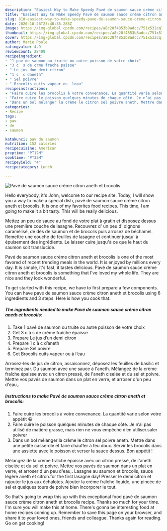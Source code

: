 ```yaml
---
description: "Easiest Way to Make Speedy Pavé de saumon sauce crème citron aneth et brocolis"
title: "Easiest Way to Make Speedy Pavé de saumon sauce crème citron aneth et brocolis"
slug: 818-easiest-way-to-make-speedy-pave-de-saumon-sauce-creme-citron-aneth-et-brocolis
date: 2020-10-26T23:40:35.285Z
image: https://img-global.cpcdn.com/recipes/a8c28f4853b8adcc/751x532cq70/pave-de-saumon-sauce-creme-citron-aneth-et-brocolis-photo-principale-de-la-recette.jpg
thumbnail: https://img-global.cpcdn.com/recipes/a8c28f4853b8adcc/751x532cq70/pave-de-saumon-sauce-creme-citron-aneth-et-brocolis-photo-principale-de-la-recette.jpg
cover: https://img-global.cpcdn.com/recipes/a8c28f4853b8adcc/751x532cq70/pave-de-saumon-sauce-creme-citron-aneth-et-brocolis-photo-principale-de-la-recette.jpg
author: Marie Poole
ratingvalue: 4.9
reviewcount: 28409
recipeingredient:
- "1 pav de saumon ou truite ou autre poisson de votre choix"
- "3 c  s de crme frache paisse"
- " Le jus dun demi citron"
- "1 c  c daneth"
- " Sel poivre"
- " Brocolis cuits vapeur ou  leau"
recipeinstructions:
- "Faire cuire les brocolis à votre convenance. La quantité varie selon votre appétit 😀"
- "Faire cuire le poisson quelques minutes de chaque côté. Je n’ai pas utilisé de matière grasse, mais rien ne vous empêche d’en utiliser.saler poivrer"
- "Dans un bol mélanger la crème le citron sel poivre aneth. Mettre dans une petite casserole et faire chauffer à feu doux. Servir les brocolis dans une assiette avec le poisson et verser la sauce dessus. Bon appétit !"
categories:
- Recipe
tags:
- pav
- de
- saumon

katakunci: pav de saumon 
nutrition: 152 calories
recipecuisine: American
preptime: "PT12M"
cooktime: "PT33M"
recipeyield: "4"
recipecategory: Lunch

---
```



![Pavé de saumon sauce crème citron aneth et brocolis](https://img-global.cpcdn.com/recipes/a8c28f4853b8adcc/751x532cq70/pave-de-saumon-sauce-creme-citron-aneth-et-brocolis-photo-principale-de-la-recette.jpg)

Hello everybody, it's John, welcome to our recipe site. Today, I will show you a way to make a special dish, pavé de saumon sauce crème citron aneth et brocolis. It is one of my favorites food recipes. This time, I am going to make it a bit tasty. This will be really delicious.

Mettez un peu de sauce au fond de votre plat à gratin et disposez dessus une première couche de lasagne. Recouvrez d&#39; un peu d&#39; oignons caramélisé, de dès de saumon et de brocolis puis arrosez de béchamel. Remettre une couche de feuilles de lasagne et continuer jusqu&#39; à épuisement des ingrédients. Le laisser cuire jusqu&#39;à ce que le haut du saumon soit translucide.

Pavé de saumon sauce crème citron aneth et brocolis is one of the most favored of recent trending meals in the world. It is enjoyed by millions every day. It is simple, it's fast, it tastes delicious. Pavé de saumon sauce crème citron aneth et brocolis is something that I've loved my whole life. They are nice and they look wonderful.


To get started with this recipe, we have to first prepare a few components. You can have pavé de saumon sauce crème citron aneth et brocolis using 6 ingredients and 3 steps. Here is how you cook that.

<!--inarticleads1-->

##### The ingredients needed to make Pavé de saumon sauce crème citron aneth et brocolis:

1. Take 1 pavé de saumon ou truite ou autre poisson de votre choix
1. Get 3 c à s de crème fraîche épaisse
1. Prepare  Le jus d’un demi citron
1. Prepare 1 c à c d’aneth
1. Prepare  Sel poivre
1. Get  Brocolis cuits vapeur ou à l’eau


Arrosez-les de jus de citron, assaisonnez, déposez les feuilles de basilic et terminez par. Du saumon avec une sauce à l&#39;aneth. Mélangez de la crème fraîche épaisse avec un citron pressé, de l&#39;aneth ciselée et du sel et poivre. Mettre vos pavés de saumon dans un plat en verre, et arroser d&#39;un peu d&#39;eau,. 

<!--inarticleads2-->

##### Instructions to make Pavé de saumon sauce crème citron aneth et brocolis:

1. Faire cuire les brocolis à votre convenance. La quantité varie selon votre appétit 😀
1. Faire cuire le poisson quelques minutes de chaque côté. Je n’ai pas utilisé de matière grasse, mais rien ne vous empêche d’en utiliser.saler poivrer
1. Dans un bol mélanger la crème le citron sel poivre aneth. Mettre dans une petite casserole et faire chauffer à feu doux. Servir les brocolis dans une assiette avec le poisson et verser la sauce dessus. Bon appétit !


Mélangez de la crème fraîche épaisse avec un citron pressé, de l&#39;aneth ciselée et du sel et poivre. Mettre vos pavés de saumon dans un plat en verre, et arroser d&#39;un peu d&#39;eau,. Lasagne au saumon et brocolis, sauce légère aneth et citron.for the first lasagne day! Presser le demi citron et rajouter le jus aux échalotes. Ajouter la crème fraîche liquide, une pincée de sel et quelques tours de poivre bien incorporer le tout. 

So that's going to wrap this up with this exceptional food pavé de saumon sauce crème citron aneth et brocolis recipe. Thanks so much for your time. I'm sure you will make this at home. There's gonna be interesting food at home recipes coming up. Remember to save this page on your browser, and share it to your loved ones, friends and colleague. Thanks again for reading. Go on get cooking!
